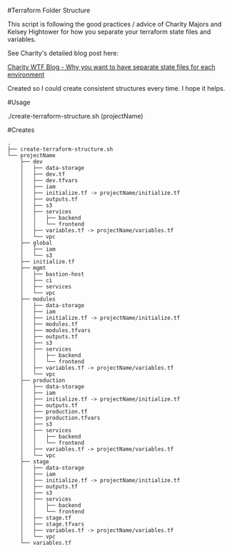#Terraform Folder Structure

This script is following the good practices / advice of Charity Majors and Kelsey Hightower
for how you separate your terraform state files and variables.

See Charity's detailed blog post here:

[Charity WTF Blog - Why you want to have separate state files for each environment](https://charity.wtf/2016/03/30/terraform-vpc-and-why-you-want-a-tfstate-file-per-env/)

Created so I could create consistent structures every time. I hope it helps.

#Usage

./create-terraform-structure.sh (projectName)

#Creates
```
.
├── create-terraform-structure.sh
└── projectName
    ├── dev
    │   ├── data-storage
    │   ├── dev.tf
    │   ├── dev.tfvars
    │   ├── iam
    │   ├── initialize.tf -> projectName/initialize.tf
    │   ├── outputs.tf
    │   ├── s3
    │   ├── services
    │   │   ├── backend
    │   │   └── frontend
    │   ├── variables.tf -> projectName/variables.tf
    │   └── vpc
    ├── global
    │   ├── iam
    │   └── s3
    ├── initialize.tf
    ├── mgmt
    │   ├── bastion-host
    │   ├── ci
    │   ├── services
    │   └── vpc
    ├── modules
    │   ├── data-storage
    │   ├── iam
    │   ├── initialize.tf -> projectName/initialize.tf
    │   ├── modules.tf
    │   ├── modules.tfvars
    │   ├── outputs.tf
    │   ├── s3
    │   ├── services
    │   │   ├── backend
    │   │   └── frontend
    │   ├── variables.tf -> projectName/variables.tf
    │   └── vpc
    ├── production
    │   ├── data-storage
    │   ├── iam
    │   ├── initialize.tf -> projectName/initialize.tf
    │   ├── outputs.tf
    │   ├── production.tf
    │   ├── production.tfvars
    │   ├── s3
    │   ├── services
    │   │   ├── backend
    │   │   └── frontend
    │   ├── variables.tf -> projectName/variables.tf
    │   └── vpc
    ├── stage
    │   ├── data-storage
    │   ├── iam
    │   ├── initialize.tf -> projectName/initialize.tf
    │   ├── outputs.tf
    │   ├── s3
    │   ├── services
    │   │   ├── backend
    │   │   └── frontend
    │   ├── stage.tf
    │   ├── stage.tfvars
    │   ├── variables.tf -> projectName/variables.tf
    │   └── vpc
    └── variables.tf
```
